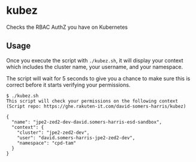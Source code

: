 # kubez
Checks the RBAC AuthZ you have on Kubernetes

## Usage

Once you execute the script with `./kubez.sh`, it will display your context
which includes the cluster name, your username, and your namespace.

The script will wait for 5 seconds to give you a chance to make sure this is correct
before it starts verifying your permissions.

```
$ ./kubez.sh 
This script will check your permissions on the following context
(Script repo: https://ghe.rakuten-it.com/david-somers-harris/kubez)

{
  "name": "jpe2-zed2-dev-david.somers-harris-esd-sandbox",
  "context": {
    "cluster": "jpe2-zed2-dev",
    "user": "david.somers-harris-jpe2-zed2-dev",
    "namespace": "cpd-tam"
  }
}
```
